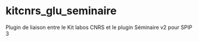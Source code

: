 kitcnrs_glu_seminaire
=====================

Plugin de liaison entre le Kit labos CNRS et le plugin Séminaire v2 pour SPIP 3
